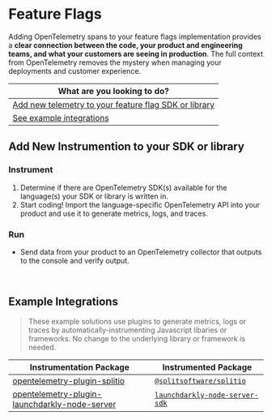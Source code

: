 # Feature Flags

Adding OpenTelemetry spans to your feature flags implementation provides a **clear connection between the code, your product and engineering teams, and what your customers are seeing in production**. The full context from OpenTelemetry removes the mystery when managing your deployments and customer experience.

| What are you looking to do? | 
| ----- | 
| [Add new telemetry to your feature flag SDK or library](#add-new-instrumention-to-your-sdk-or-library) |
| [See example integrations](#example-integrations) |

## Add New Instrumention to your SDK or library

### Instrument

1. Determine if there are OpenTelemetry SDK(s) available for the language(s) your SDK or library is written in.
2. Start coding! Import the language-specific OpenTelemetry API into your product and use it to generate metrics, logs, and traces.

### Run

* Send data from your product to an OpenTelemetry collector that outputs to the console and verify output.

<br/>

## Example Integrations

> These example solutions use plugins to generate metrics, logs or traces by automatically-instrumenting Javascript libaries or frameworks. No change to the underlying library or framework is needed.

| Instrumentation Package | Instrumented Package |
| --- | --- |
| [opentelemetry-plugin-splitio](../../js/packages/opentelemetry-plugin-splitio) | [`@splitsoftware/splitio`](https://github.com/splitio/javascript-client) |
| [opentelemetry-plugin-launchdarkly-node-server](../../js/packages/opentelemetry-plugin-launchdarkly-node-server) | [`launchdarkly-node-server-sdk`](https://github.com/launchdarkly/node-server-sdk) |
